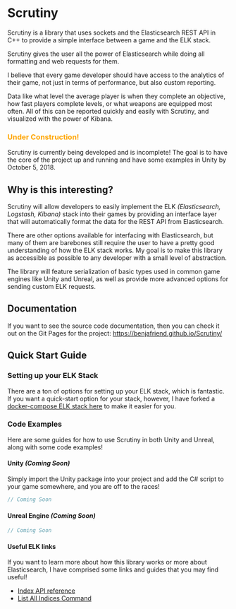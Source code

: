 # Scrutiny

Scrutiny is a library that uses sockets and the Elasticsearch REST API
in C++ to provide a simple interface between a game and the ELK stack.

Scrutiny gives the user all the power of Elasticsearch while doing all formatting
and web requests for them.  

I believe that every game developer should have access to the analytics of their
game, not just in terms of performance, but also custom reporting.

Data like what level the average player is when they complete an objective,
how fast players complete levels, or what weapons are equipped most often.
All of this can be reported quickly and easily with Scrutiny, and visualized
with the power of Kibana.

### <span style="color: orange; font-weight: bold;">Under Construction!</span>

Scrutiny is currently being developed and is incomplete! The goal is to have
the core of the project up and running and have some examples in Unity
by October 5, 2018.

## Why is this interesting?

Scrutiny will allow developers to easily implement the ELK _(Elasticsearch,
Logstash, Kibana)_ stack into their games by providing an interface layer
that will automatically format the data for the REST API from Elasticsearch.

There are other options available for interfacing with Elasticsearch, but many
of them are barebones still require the user to have a pretty good understanding
of how the ELK stack works. My goal is to make this library as accessible as
possible to any developer with a small level of abstraction.

The library will feature serialization of basic types used in common game
engines like Unity and Unreal, as well as provide more advanced options for
sending custom ELK requests.

## Documentation

If you want to see the source code documentation, then you can check it out
on the Git Pages for the project: https://benjafriend.github.io/Scrutiny/

## Quick Start Guide

### Setting up your ELK Stack

There are a ton of options for setting up your ELK stack, which is fantastic.
If you want a quick-start option for your stack, however, I have forked a
[docker-compose ELK stack here](https://github.com/BenjaFriend/docker-elk) to
make it easier for you.   

### Code Examples

Here are some guides for how to use Scrutiny in both Unity and Unreal, along
with some code examples!

#### Unity _(Coming Soon)_

Simply import the Unity package into your project and add the C# script to your
game somewhere, and you are off to the races!

```C#
// Coming Soon
```

#### Unreal Engine _(Coming Soon)_

```C#
// Coming Soon
```

#### Useful ELK links

If you want to learn more about how this library works or more about Elasticsearch,
I have comprised some links and guides that you may find useful!

* [Index API reference](https://www.elastic.co/guide/en/elasticsearch/reference/current/docs-index_.html)
* [List All Indices Command](https://www.elastic.co/guide/en/elasticsearch/reference/current/_list_all_indices.html)
